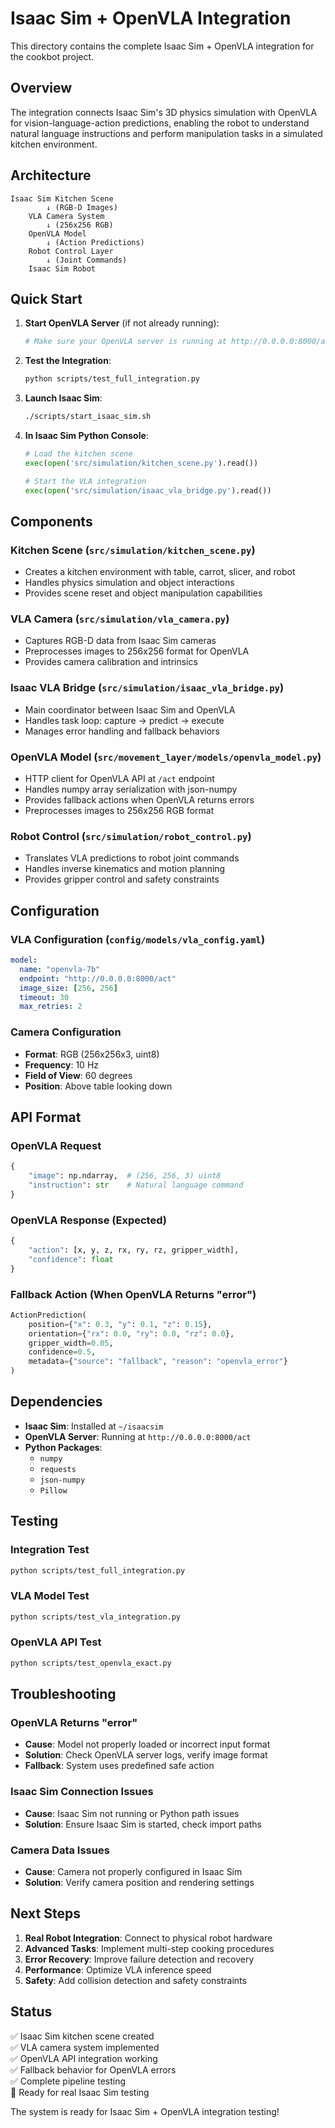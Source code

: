 # Isaac Sim + OpenVLA Integration

This directory contains the complete Isaac Sim + OpenVLA integration for the cookbot project.

## Overview

The integration connects Isaac Sim's 3D physics simulation with OpenVLA for vision-language-action predictions, enabling the robot to understand natural language instructions and perform manipulation tasks in a simulated kitchen environment.

## Architecture

```
Isaac Sim Kitchen Scene
        ↓ (RGB-D Images)
    VLA Camera System
        ↓ (256x256 RGB)
    OpenVLA Model
        ↓ (Action Predictions)
    Robot Control Layer
        ↓ (Joint Commands)
    Isaac Sim Robot
```

## Quick Start

1. **Start OpenVLA Server** (if not already running):
   ```bash
   # Make sure your OpenVLA server is running at http://0.0.0.0:8000/act
   ```

2. **Test the Integration**:
   ```bash
   python scripts/test_full_integration.py
   ```

3. **Launch Isaac Sim**:
   ```bash
   ./scripts/start_isaac_sim.sh
   ```

4. **In Isaac Sim Python Console**:
   ```python
   # Load the kitchen scene
   exec(open('src/simulation/kitchen_scene.py').read())
   
   # Start the VLA integration
   exec(open('src/simulation/isaac_vla_bridge.py').read())
   ```

## Components

### Kitchen Scene (`src/simulation/kitchen_scene.py`)
- Creates a kitchen environment with table, carrot, slicer, and robot
- Handles physics simulation and object interactions
- Provides scene reset and object manipulation capabilities

### VLA Camera (`src/simulation/vla_camera.py`)
- Captures RGB-D data from Isaac Sim cameras
- Preprocesses images to 256x256 format for OpenVLA
- Provides camera calibration and intrinsics

### Isaac VLA Bridge (`src/simulation/isaac_vla_bridge.py`)
- Main coordinator between Isaac Sim and OpenVLA
- Handles task loop: capture → predict → execute
- Manages error handling and fallback behaviors

### OpenVLA Model (`src/movement_layer/models/openvla_model.py`)
- HTTP client for OpenVLA API at `/act` endpoint
- Handles numpy array serialization with json-numpy
- Provides fallback actions when OpenVLA returns errors
- Preprocesses images to 256x256 RGB format

### Robot Control (`src/simulation/robot_control.py`)
- Translates VLA predictions to robot joint commands
- Handles inverse kinematics and motion planning
- Provides gripper control and safety constraints

## Configuration

### VLA Configuration (`config/models/vla_config.yaml`)
```yaml
model:
  name: "openvla-7b"
  endpoint: "http://0.0.0.0:8000/act"
  image_size: [256, 256]
  timeout: 30
  max_retries: 2
```

### Camera Configuration
- **Format**: RGB (256x256x3, uint8)
- **Frequency**: 10 Hz
- **Field of View**: 60 degrees
- **Position**: Above table looking down

## API Format

### OpenVLA Request
```python
{
    "image": np.ndarray,  # (256, 256, 3) uint8
    "instruction": str    # Natural language command
}
```

### OpenVLA Response (Expected)
```python
{
    "action": [x, y, z, rx, ry, rz, gripper_width],
    "confidence": float
}
```

### Fallback Action (When OpenVLA Returns "error")
```python
ActionPrediction(
    position={"x": 0.3, "y": 0.1, "z": 0.15},
    orientation={"rx": 0.0, "ry": 0.0, "rz": 0.0},
    gripper_width=0.05,
    confidence=0.5,
    metadata={"source": "fallback", "reason": "openvla_error"}
)
```

## Dependencies

- **Isaac Sim**: Installed at `~/isaacsim`
- **OpenVLA Server**: Running at `http://0.0.0.0:8000/act`
- **Python Packages**:
  - `numpy`
  - `requests`
  - `json-numpy`
  - `Pillow`

## Testing

### Integration Test
```bash
python scripts/test_full_integration.py
```

### VLA Model Test
```bash
python scripts/test_vla_integration.py
```

### OpenVLA API Test
```bash
python scripts/test_openvla_exact.py
```

## Troubleshooting

### OpenVLA Returns "error"
- **Cause**: Model not properly loaded or incorrect input format
- **Solution**: Check OpenVLA server logs, verify image format
- **Fallback**: System uses predefined safe action

### Isaac Sim Connection Issues
- **Cause**: Isaac Sim not running or Python path issues
- **Solution**: Ensure Isaac Sim is started, check import paths

### Camera Data Issues
- **Cause**: Camera not properly configured in Isaac Sim
- **Solution**: Verify camera position and rendering settings

## Next Steps

1. **Real Robot Integration**: Connect to physical robot hardware
2. **Advanced Tasks**: Implement multi-step cooking procedures
3. **Error Recovery**: Improve failure detection and recovery
4. **Performance**: Optimize VLA inference speed
5. **Safety**: Add collision detection and safety constraints

## Status

✅ Isaac Sim kitchen scene created  
✅ VLA camera system implemented  
✅ OpenVLA API integration working  
✅ Fallback behavior for OpenVLA errors  
✅ Complete pipeline testing  
🔄 Ready for real Isaac Sim testing  

The system is ready for Isaac Sim + OpenVLA integration testing!